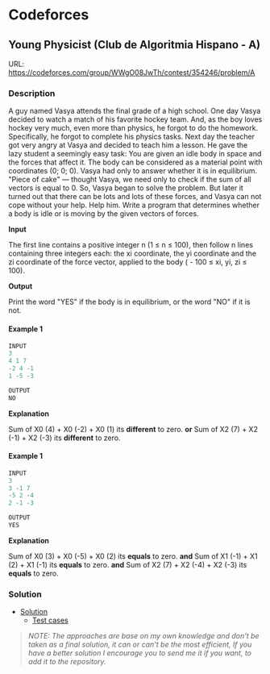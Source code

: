 # Codeforces

## Young Physicist (Club de Algoritmia Hispano - A)
URL: https://codeforces.com/group/WWgO08JwTh/contest/354246/problem/A

### Description
A guy named Vasya attends the final grade of a high school. One day Vasya decided to watch a match of his favorite hockey team. And, as the boy loves hockey very much, even more than physics, he forgot to do the homework. Specifically, he forgot to complete his physics tasks. Next day the teacher got very angry at Vasya and decided to teach him a lesson. He gave the lazy student a seemingly easy task: You are given an idle body in space and the forces that affect it. The body can be considered as a material point with coordinates (0; 0; 0). Vasya had only to answer whether it is in equilibrium. "Piece of cake" — thought Vasya, we need only to check if the sum of all vectors is equal to 0. So, Vasya began to solve the problem. But later it turned out that there can be lots and lots of these forces, and Vasya can not cope without your help. Help him. Write a program that determines whether a body is idle or is moving by the given vectors of forces.

**Input**

The first line contains a positive integer n (1 ≤ n ≤ 100), then follow n lines containing three integers each: the xi coordinate, the yi coordinate and the zi coordinate of the force vector, applied to the body ( - 100 ≤ xi, yi, zi ≤ 100).

**Output**

Print the word "YES" if the body is in equilibrium, or the word "NO" if it is not.

#### Example 1
```java
INPUT
3
4 1 7
-2 4 -1
1 -5 -3

OUTPUT
NO
```
**Explanation**

Sum of X0 (4) + X0 (-2) + X0 (1) its **different** to zero. **or**
Sum of X2 (7) + X2 (-1) + X2 (-3) its **different** to zero.

#### Example 1
```java
INPUT
3
3 -1 7
-5 2 -4
2 -1 -3

OUTPUT
YES
```
**Explanation**

Sum of X0 (3) + X0 (-5) + X0 (2) its **equals** to zero. **and**
Sum of X1 (-1) + X1 (2) + X1 (-1) its **equals** to zero. **and**
Sum of X2 (7) + X2 (-4) + X2 (-3) its **equals** to zero.

### Solution

* [Solution](Solution.java)
    * [Test cases](../../../../test/java/codeforces/youngphysicist/SolutionTest.java)

> *NOTE: The approaches are base on my own knowledge and don't be taken as a final solution, it can or can't be the most efficient, If you have a better solution I encourage you to send me it if you want, to add it to the repository.*  